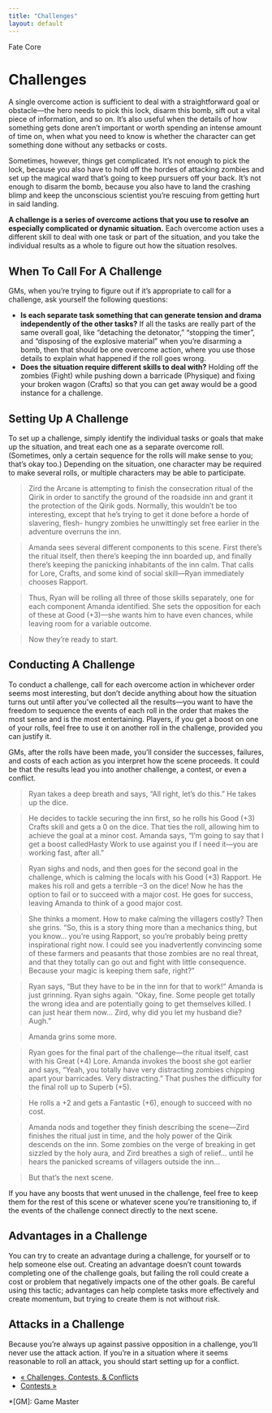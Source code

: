 ```yaml
---
title: "Challenges"
layout: default
---
```

    
Fate Core

#  Challenges

A single overcome action is sufficient to deal with a straightforward goal or
obstacle—the hero needs to pick this lock, disarm this bomb, sift out a vital
piece of information, and so on. It’s also useful when the details of how
something gets done aren’t important or worth spending an intense amount of
time on, when what you need to know is whether the character can get something
done without any setbacks or costs.

Sometimes, however, things get complicated. It’s not enough to pick the lock,
because you also have to hold off the hordes of attacking zombies and set up
the magical ward that’s going to keep pursuers off your back. It’s not enough
to disarm the bomb, because you also have to land the crashing blimp and keep
the unconscious scientist you’re rescuing from getting hurt in said landing.

**A challenge is a series of overcome actions that you use to resolve an especially complicated or dynamic situation.** Each overcome action uses a different skill to deal with one task or part of the situation, and you take the individual results as a whole to figure out how the situation resolves.

## When To Call For A Challenge

GMs, when you’re trying to figure out if it’s appropriate to call for a
challenge, ask yourself the following questions:

  * **Is each separate task something that can generate tension and drama independently of the other tasks?** If all the tasks are really part of the same overall goal, like “detaching the detonator,” “stopping the timer”, and “disposing of the explosive material” when you’re disarming a bomb, then that should be one overcome action, where you use those details to explain what happened if the roll goes wrong.
  * **Does the situation require different skills to deal with?** Holding off the zombies (Fight) while pushing down a barricade (Physique) and fixing your broken wagon (Crafts) so that you can get away would be a good instance for a challenge.

## Setting Up A Challenge

To set up a challenge, simply identify the individual tasks or goals that make
up the situation, and treat each one as a separate overcome roll. (Sometimes,
only a certain sequence for the rolls will make sense to you; that’s okay
too.) Depending on the situation, one character may be required to make
several rolls, or multiple characters may be able to participate.

> Zird the Arcane is attempting to finish the consecration ritual of the Qirik
in order to sanctify the ground of the roadside inn and grant it the
protection of the Qirik gods. Normally, this wouldn’t be too interesting,
except that he’s trying to get it done before a horde of slavering, flesh-
hungry zombies he unwittingly set free earlier in the adventure overruns the
inn.

>

> Amanda sees several different components to this scene. First there’s the
ritual itself, then there’s keeping the inn boarded up, and finally there’s
keeping the panicking inhabitants of the inn calm. That calls for Lore,
Crafts, and some kind of social skill—Ryan immediately chooses Rapport.

>

> Thus, Ryan will be rolling all three of those skills separately, one for
each component Amanda identified. She sets the opposition for each of these at
Good (+3)—she wants him to have even chances, while leaving room for a
variable outcome.

>

> Now they’re ready to start.

## Conducting A Challenge

To conduct a challenge, call for each overcome action in whichever order seems
most interesting, but don’t decide anything about how the situation turns out
until after you’ve collected all the results—you want to have the freedom to
sequence the events of each roll in the order that makes the most sense and is
the most entertaining. Players, if you get a boost on one of your rolls, feel
free to use it on another roll in the challenge, provided you can justify it.

GMs, after the rolls have been made, you’ll consider the successes, failures,
and costs of each action as you interpret how the scene proceeds. It could be
that the results lead you into another challenge, a contest, or even a
conflict.

> Ryan takes a deep breath and says, “All right, let’s do this.” He takes up
the dice.

>

> He decides to tackle securing the inn first, so he rolls his Good (+3)
Crafts skill and gets a 0 on the dice. That ties the roll, allowing him to
achieve the goal at a minor cost. Amanda says, “I’m going to say that I get a
boost calledHasty Work to use against you if I need it—you are working fast,
after all.”

>

> Ryan sighs and nods, and then goes for the second goal in the challenge,
which is calming the locals with his Good (+3) Rapport. He makes his roll and
gets a terrible –3 on the dice! Now he has the option to fail or to succeed
with a major cost. He goes for success, leaving Amanda to think of a good
major cost.

>

> She thinks a moment. How to make calming the villagers costly? Then she
grins. “So, this is a story thing more than a mechanics thing, but you know…
you’re using Rapport, so you’re probably being pretty inspirational right now.
I could see you inadvertently convincing some of these farmers and peasants
that those zombies are no real threat, and that they totally can go out and
fight with little consequence. Because your magic is keeping them safe,
right?”

>

> Ryan says, “But they have to be in the inn for that to work!” Amanda is just
grinning. Ryan sighs again. “Okay, fine. Some people get totally the wrong
idea and are potentially going to get themselves killed. I can just hear them
now… Zird, why did you let my husband die? Augh.”

>

> Amanda grins some more.

>

> Ryan goes for the final part of the challenge—the ritual itself, cast with
his Great (+4) Lore. Amanda invokes the boost she got earlier and says, “Yeah,
you totally have very distracting zombies chipping apart your barricades. Very
distracting.” That pushes the difficulty for the final roll up to Superb (+5).

>

> He rolls a +2 and gets a Fantastic (+6), enough to succeed with no cost.

>

> Amanda nods and together they finish describing the scene—Zird finishes the
ritual just in time, and the holy power of the Qirik descends on the inn. Some
zombies on the verge of breaking in get sizzled by the holy aura, and Zird
breathes a sigh of relief… until he hears the panicked screams of villagers
outside the inn…

>

> But that’s the next scene.

If you have any boosts that went unused in the challenge, feel free to keep
them for the rest of this scene or whatever scene you’re transitioning to, if
the events of the challenge connect directly to the next scene.

## Advantages in a Challenge

You can try to create an advantage during a challenge, for yourself or to help
someone else out. Creating an advantage doesn’t count towards completing one
of the challenge goals, but failing the roll could create a cost or problem
that negatively impacts one of the other goals. Be careful using this tactic;
advantages can help complete tasks more effectively and create momentum, but
trying to create them is not without risk.

## Attacks in a Challenge

Because you’re always up against passive opposition in a challenge, you’ll
never use the attack action. If you’re in a situation where it seems
reasonable to roll an attack, you should start setting up for a conflict.

  * [« Challenges, Contests, &amp; Conflicts](/fate-core/challenges-contests-conflicts)
  * [Contests »](/fate-core/contests)

  *[GM]: Game Master

